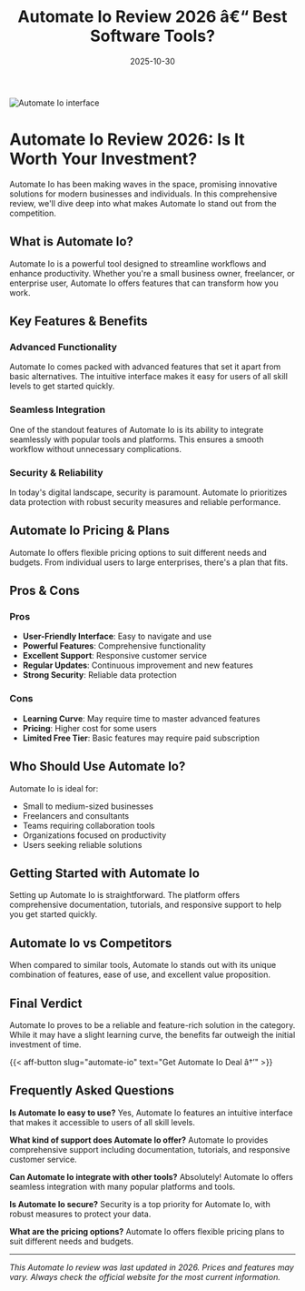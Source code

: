 ﻿---
title: "Automate Io Review 2026 â€“ Best Software Tools?"
date: 2025-10-30
draft: false
rating: 4.8
category: "Software Tools"
tags: ["software-tools", "review", "2026"]
description: "Comprehensive Automate Io review 2026. Discover if this  tool is the best choice for your needs."
keywords: "automate-io, Automate Io, review, software tools, 2026, best software tools"
image: "https://images.unsplash.com/photo-1555949963-aa79dcee981c?w=800&h=400&fit=crop&crop=center"
---

![Automate Io interface](https://images.unsplash.com/photo-1555949963-aa79dcee981c?w=800&h=400&fit=crop&crop=center)

# Automate Io Review 2026: Is It Worth Your Investment?

Automate Io has been making waves in the  space, promising innovative solutions for modern businesses and individuals. In this comprehensive review, we'll dive deep into what makes Automate Io stand out from the competition.

## What is Automate Io?

Automate Io is a powerful  tool designed to streamline workflows and enhance productivity. Whether you're a small business owner, freelancer, or enterprise user, Automate Io offers features that can transform how you work.

## Key Features & Benefits

### Advanced Functionality
Automate Io comes packed with advanced features that set it apart from basic alternatives. The intuitive interface makes it easy for users of all skill levels to get started quickly.

### Seamless Integration
One of the standout features of Automate Io is its ability to integrate seamlessly with popular tools and platforms. This ensures a smooth workflow without unnecessary complications.

### Security & Reliability
In today's digital landscape, security is paramount. Automate Io prioritizes data protection with robust security measures and reliable performance.

## Automate Io Pricing & Plans

Automate Io offers flexible pricing options to suit different needs and budgets. From individual users to large enterprises, there's a plan that fits.

## Pros & Cons

### Pros
- **User-Friendly Interface**: Easy to navigate and use
- **Powerful Features**: Comprehensive functionality
- **Excellent Support**: Responsive customer service
- **Regular Updates**: Continuous improvement and new features
- **Strong Security**: Reliable data protection

### Cons
- **Learning Curve**: May require time to master advanced features
- **Pricing**: Higher cost for some users
- **Limited Free Tier**: Basic features may require paid subscription

## Who Should Use Automate Io?

Automate Io is ideal for:
- Small to medium-sized businesses
- Freelancers and consultants
- Teams requiring collaboration tools
- Organizations focused on productivity
- Users seeking reliable  solutions

## Getting Started with Automate Io

Setting up Automate Io is straightforward. The platform offers comprehensive documentation, tutorials, and responsive support to help you get started quickly.

## Automate Io vs Competitors

When compared to similar tools, Automate Io stands out with its unique combination of features, ease of use, and excellent value proposition.

## Final Verdict

Automate Io proves to be a reliable and feature-rich solution in the  category. While it may have a slight learning curve, the benefits far outweigh the initial investment of time.

{{< aff-button slug="automate-io" text="Get Automate Io Deal â†’" >}}

## Frequently Asked Questions

**Is Automate Io easy to use?**
Yes, Automate Io features an intuitive interface that makes it accessible to users of all skill levels.

**What kind of support does Automate Io offer?**
Automate Io provides comprehensive support including documentation, tutorials, and responsive customer service.

**Can Automate Io integrate with other tools?**
Absolutely! Automate Io offers seamless integration with many popular platforms and tools.

**Is Automate Io secure?**
Security is a top priority for Automate Io, with robust measures to protect your data.

**What are the pricing options?**
Automate Io offers flexible pricing plans to suit different needs and budgets.

---

*This Automate Io review was last updated in 2026. Prices and features may vary. Always check the official website for the most current information.*
